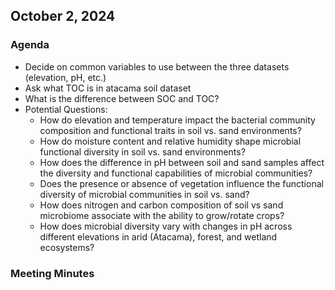 ## October 2, 2024
### Agenda
- Decide on common variables to use between the three datasets (elevation, pH, etc.)
- Ask what TOC is in atacama soil dataset
- What is the difference between SOC and TOC?
- Potential Questions:
    - How do elevation and temperature impact the bacterial community composition and functional traits in soil vs. sand environments?
    - How do moisture content and relative humidity shape microbial functional diversity in soil vs. sand environments?
    - How does the difference in pH between soil and sand samples affect the diversity and functional capabilities of microbial communities?
    - Does the presence or absence of vegetation influence the functional diversity of microbial communities in soil vs. sand?
    - How does nitrogen and carbon composition of soil vs sand microbiome associate with the ability to grow/rotate crops?
    - How does microbial diversity vary with changes in pH across different elevations in arid (Atacama), forest, and wetland ecosystems?
### Meeting Minutes
